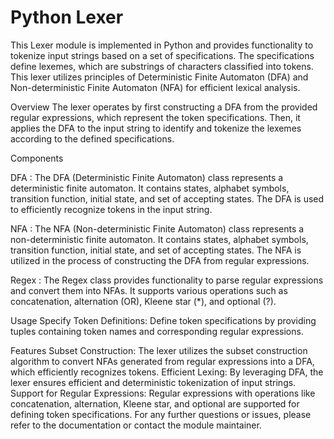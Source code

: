 # Python Lexer
This Lexer module is implemented in Python and provides functionality to tokenize input strings based on a set of specifications. The specifications define lexemes, which are substrings of characters classified into tokens. This lexer utilizes principles of Deterministic Finite Automaton (DFA) and Non-deterministic Finite Automaton (NFA) for efficient lexical analysis.

Overview
The lexer operates by first constructing a DFA from the provided regular expressions, which represent the token specifications. Then, it applies the DFA to the input string to identify and tokenize the lexemes according to the defined specifications.

Components

DFA :
The DFA (Deterministic Finite Automaton) class represents a deterministic finite automaton. It contains states, alphabet symbols, transition function, initial state, and set of accepting states. The DFA is used to efficiently recognize tokens in the input string.

NFA :
The NFA (Non-deterministic Finite Automaton) class represents a non-deterministic finite automaton. It contains states, alphabet symbols, transition function, initial state, and set of accepting states. The NFA is utilized in the process of constructing the DFA from regular expressions.

Regex :
The Regex class provides functionality to parse regular expressions and convert them into NFAs. It supports various operations such as concatenation, alternation (OR), Kleene star (*), and optional (?).

Usage
Specify Token Definitions: Define token specifications by providing tuples containing token names and corresponding regular expressions.

Features
Subset Construction: The lexer utilizes the subset construction algorithm to convert NFAs generated from regular expressions into a DFA, which efficiently recognizes tokens.
Efficient Lexing: By leveraging DFA, the lexer ensures efficient and deterministic tokenization of input strings.
Support for Regular Expressions: Regular expressions with operations like concatenation, alternation, Kleene star, and optional are supported for defining token specifications.
For any further questions or issues, please refer to the documentation or contact the module maintainer.

